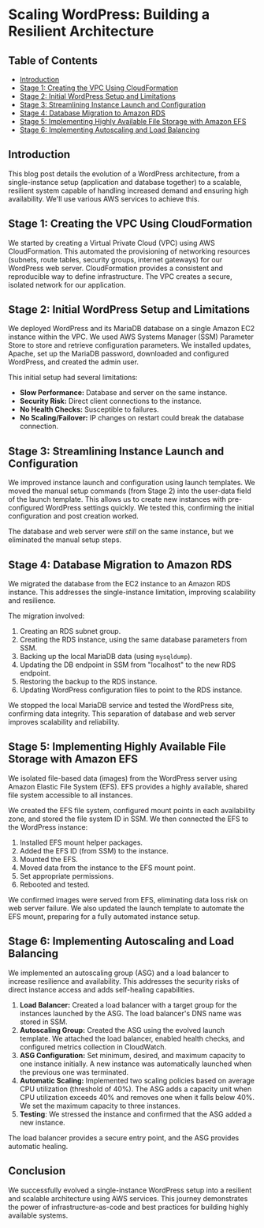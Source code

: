 # Scaling WordPress: Building a Resilient Architecture

## Table of Contents

- [Introduction](#introduction)
- [Stage 1: Creating the VPC Using CloudFormation](#stage-1-creating-the-vpc-using-cloudformation)
- [Stage 2: Initial WordPress Setup and Limitations](#stage-2-initial-wordpress-setup-and-limitations)
- [Stage 3: Streamlining Instance Launch and Configuration](#stage-3-streamlining-instance-launch-and-configuration)
- [Stage 4: Database Migration to Amazon RDS](#stage-4-database-migration-to-amazon-rds)
- [Stage 5: Implementing Highly Available File Storage with Amazon EFS](#stage-5-implementing-highly-available-file-storage-with-amazon-efs)
- [Stage 6: Implementing Autoscaling and Load Balancing](#stage-6-implementing-autoscaling-and-load-balancing)

## Introduction

This blog post details the evolution of a WordPress architecture, from a single-instance setup (application and database together) to a scalable, resilient system capable of handling increased demand and ensuring high availability. We'll use various AWS services to achieve this.

## Stage 1: Creating the VPC Using CloudFormation

We started by creating a Virtual Private Cloud (VPC) using AWS CloudFormation. This automated the provisioning of networking resources (subnets, route tables, security groups, internet gateways) for our WordPress web server. CloudFormation provides a consistent and reproducible way to define infrastructure. The VPC creates a secure, isolated network for our application.

## Stage 2: Initial WordPress Setup and Limitations

We deployed WordPress and its MariaDB database on a single Amazon EC2 instance within the VPC. We used AWS Systems Manager (SSM) Parameter Store to store and retrieve configuration parameters. We installed updates, Apache, set up the MariaDB password, downloaded and configured WordPress, and created the admin user.

This initial setup had several limitations:

- **Slow Performance:** Database and server on the same instance.
- **Security Risk:** Direct client connections to the instance.
- **No Health Checks:** Susceptible to failures.
- **No Scaling/Failover:** IP changes on restart could break the database connection.

## Stage 3: Streamlining Instance Launch and Configuration

We improved instance launch and configuration using launch templates. We moved the manual setup commands (from Stage 2) into the user-data field of the launch template. This allows us to create new instances with pre-configured WordPress settings quickly. We tested this, confirming the initial configuration and post creation worked.

The database and web server were _still_ on the same instance, but we eliminated the manual setup steps.

## Stage 4: Database Migration to Amazon RDS

We migrated the database from the EC2 instance to an Amazon RDS instance. This addresses the single-instance limitation, improving scalability and resilience.

The migration involved:

1.  Creating an RDS subnet group.
2.  Creating the RDS instance, using the same database parameters from SSM.
3.  Backing up the local MariaDB data (using `mysqldump`).
4.  Updating the DB endpoint in SSM from "localhost" to the new RDS endpoint.
5.  Restoring the backup to the RDS instance.
6.  Updating WordPress configuration files to point to the RDS instance.

We stopped the local MariaDB service and tested the WordPress site, confirming data integrity. This separation of database and web server improves scalability and reliability.

## Stage 5: Implementing Highly Available File Storage with Amazon EFS

We isolated file-based data (images) from the WordPress server using Amazon Elastic File System (EFS). EFS provides a highly available, shared file system accessible to all instances.

We created the EFS file system, configured mount points in each availability zone, and stored the file system ID in SSM. We then connected the EFS to the WordPress instance:

1.  Installed EFS mount helper packages.
2.  Added the EFS ID (from SSM) to the instance.
3.  Mounted the EFS.
4.  Moved data from the instance to the EFS mount point.
5.  Set appropriate permissions.
6.  Rebooted and tested.

We confirmed images were served from EFS, eliminating data loss risk on web server failure. We also updated the launch template to automate the EFS mount, preparing for a fully automated instance setup.

## Stage 6: Implementing Autoscaling and Load Balancing

We implemented an autoscaling group (ASG) and a load balancer to increase resilience and availability. This addresses the security risks of direct instance access and adds self-healing capabilities.

1.  **Load Balancer:** Created a load balancer with a target group for the instances launched by the ASG. The load balancer's DNS name was stored in SSM.
2.  **Autoscaling Group:** Created the ASG using the evolved launch template. We attached the load balancer, enabled health checks, and configured metrics collection in CloudWatch.
3.  **ASG Configuration:** Set minimum, desired, and maximum capacity to one instance initially. A new instance was automatically launched when the previous one was terminated.
4.  **Automatic Scaling:** Implemented two scaling policies based on average CPU utilization (threshold of 40%). The ASG adds a capacity unit when CPU utilization exceeds 40% and removes one when it falls below 40%. We set the maximum capacity to three instances.
5.  **Testing**: We stressed the instance and confirmed that the ASG added a new instance.

The load balancer provides a secure entry point, and the ASG provides automatic healing.

## Conclusion

We successfully evolved a single-instance WordPress setup into a resilient and scalable architecture using AWS services. This journey demonstrates the power of infrastructure-as-code and best practices for building highly available systems.
